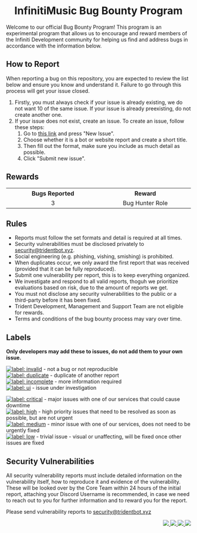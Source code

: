 <div align="center">
  <h1><strong>InfinitiMusic Bug Bounty Program</strong></h1>
</div>

Welcome to our official Bug Bounty Program! This program is an experimental program that allows us to encourage and reward members of the Infiniti Development community for helping us find and address bugs in accordance with the information below.

<h2 align="left">How to Report</h2>

When reporting a bug on this repository, you are expected to review the list below and ensure you know and understand it. Failure to go through this process will get your issue closed.

1. Firstly, you must always check if your issue is already existing, we do not want 10 of the same issue. If your issue is already preexisting, do not create another one.
2. If your issue does not exist, create an issue. To create an issue, follow these steps:
   1. Go to [this link](https://github.com/InfinitiDevelopment/bugs/issues) and press "New Issue".
   2. Choose whether it is a bot or website report and create a short title.
   3. Then fill out the format, make sure you include as much detail as possible.
   4. Click "Submit new issue".

<h2 align="left">Rewards</h2>

<table align="center" width="100%">
  <tr align="center">
    <th width="400px">Bugs Reported</th>
    <th width="400px">Reward</th>
  </tr>
  <tr align="center">
    <td>3</td>
    <td>Bug Hunter Role</td>
  </tr>
</table>

<h2 align="left">Rules</h2>

- Reports must follow the set formats and detail is required at all times.
- Security vulnerabilities must be disclosed privately to [security@tridentbot.xyz](mailto:security@tridentbot.xyz).
- Social engineering (e.g. phishing, vishing, smishing) is prohibited.
- When duplicates occur, we only award the first report that was received (provided that it can be fully reproduced).
- Submit one vulnerability per report, this is to keep everything organized.
- We investigate and respond to all valid reports, thoguh we prioritize evaluations based on risk, due to the amount of reports we get.
- You must not disclose any security vulnerabilities to the public or a third-party before it has been fixed.
- Trident Development, Management and Support Team are not eligible for rewards. 
- Terms and conditions of the bug bounty process may vary over time.


<h2 align="left">Labels</h2>

**Only developers may add these to issues, __do not__ add them to your own issue.**

[![label: invalid][~invalid]](https://github.com/tridentdiscord/bugs/labels/Invalid) - not a bug or not reproducible<br/>
[![label: duplicate][~duplicate]](https://github.com/tridentdiscord/bugs/labels/Duplicate) - duplicate of another report<br/>
[![label: incomplete][~incomplete]](https://github.com/tridentdiscord/bugs/labels/Incomplete) - more information required<br/>
[![label: ui][~ui]](https://github.com/tridentdiscord/bugs/labels/Under%20Investigation) - issue under investigation

[![label: critical][~critical]](https://github.com/tridentdiscord/bugs/labels/Critical%20Priority) - major issues with one of our services that could cause downtime<br/>
[![label: high][~high]](https://github.com/tridentdiscord/bugs/labels/High%20Priority) - high priority issues that need to be resolved as soon as possible, but are not urgent<br/>
[![label: medium][~medium]](https://github.com/tridentdiscord/bugs/labels/Medium%20Priority) - minor issue with one of our services, does not need to be urgently fixed<br/>
[![label: low][~low]](https://github.com/tridentdiscord/bugs/labels/Low%20Priority) - trivial issue - visual or unaffecting, will be fixed once other issues are fixed<br/>

[~critical]: https://img.shields.io/badge/-Critical%20Priority-BB0818.svg
[~high]: https://img.shields.io/badge/-High%20Priority-D93F0B.svg
[~medium]: https://img.shields.io/badge/-Medium%20Priority-FBCA04.svg
[~low]: https://img.shields.io/badge/-Low%20Priority-FEF2C0.svg
[~ui]: https://img.shields.io/badge/-Under%20Investigation-BFD4F2.svg

[~duplicate]: https://img.shields.io/badge/-Duplicate-BFD4F2.svg
[~incomplete]: https://img.shields.io/badge/-Incomplete-000000.svg
[~invalid]: https://img.shields.io/badge/-Invalid-5C859D.svg

<h2 align="left">Security Vulnerabilities</h2>

All security vulnerability reports must include detailed information on the vulnerability itself, how to reproduce it and evidence of the vulnerability. These will be looked over by the Core Team within 24 hours of the initial report, attaching your Discord Username is recommended, in case we need to reach out to you for further information and to reward you for the report.

Please send vulnerability reports to [security@tridentbot.xyz](mailto:security@tridentbot.xyz)

<div align="right">
  <a href="https://top.gg/bot/1041159026324545566">
    <img src="https://top.gg/api/widget/servers/1041159026324545566.svg">
  </a>
  <a href="https://top.gg/bot/1041159026324545566">
    <img src="https://top.gg/api/widget/status/1041159026324545566.svg" />
  </a>
  <a href="https://top.gg/bot/1041159026324545566">
  <img src="https://top.gg/api/widget/owner/1041159026324545566.svg">
  </a>
  <a href="https://top.gg/bot/1041159026324545566">
    <img src="https://top.gg/api/widget/upvotes/1041159026324545566.svg">
  </a>
</div>
